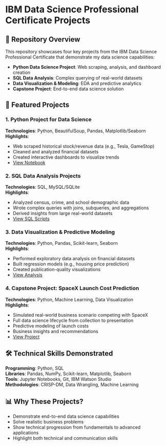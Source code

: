 # IBM Data Science Professional Certificate Projects


## 📌 Repository Overview

This repository showcases four key projects from the IBM Data Science Professional Certificate that demonstrate my data science capabilities:

- **Python Data Science Project**: Web scraping, analysis, and dashboard creation
- **SQL Data Analysis**: Complex querying of real-world datasets
- **Data Visualization & Modeling**: EDA and predictive analytics
- **Capstone Project**: End-to-end data science solution

## 🚀 Featured Projects

### 1. Python Project for Data Science
**Technologies**: Python, BeautifulSoup, Pandas, Matplotlib/Seaborn  
**Highlights**:
- Web scraped historical stock/revenue data (e.g., Tesla, GameStop)
- Cleaned and analyzed financial datasets
- Created interactive dashboards to visualize trends
- [View Notebook](https://github.com/ahardwick95/IBM_Data_Science_Professional/tree/main/Data_Science_Python_Final_Project) 

### 2. SQL Data Analysis Projects
**Technologies**: SQL, MySQL/SQLite  
**Highlights**:
- Analyzed census, crime, and school demographic data
- Wrote complex queries with joins, subqueries, and aggregations
- Derived insights from large real-world datasets
- [View SQL Scripts](https://github.com/ahardwick95/IBM_Data_Science_Professional/tree/main/Databases_and_SQL)

### 3. Data Visualization & Predictive Modeling
**Technologies**: Python, Pandas, Scikit-learn, Seaborn  
**Highlights**:
- Performed exploratory data analysis on financial datasets
- Built regression models (e.g., housing price prediction)
- Created publication-quality visualizations
- [View Analysis](https://github.com/ahardwick95/IBM_Data_Science_Professional/tree/main/Data_Visualization_Final_Project) 

### 4. Capstone Project: SpaceX Launch Cost Prediction
**Technologies**: Python, Machine Learning, Data Visualization  
**Highlights**:
- Simulated real-world business scenario competing with SpaceX
- Full data science lifecycle from collection to presentation
- Predictive modeling of launch costs
- Business insights and recommendations
- [View Project](https://github.com/ahardwick95/IBM_Data_Science_Professional/tree/main/Capstone_Project)

## 🛠️ Technical Skills Demonstrated

**Programming**: Python, SQL  
**Libraries**: Pandas, NumPy, Scikit-learn, Matplotlib, Seaborn  
**Tools**: Jupyter Notebooks, Git, IBM Watson Studio  
**Methodologies**: CRISP-DM, Data Wrangling, Machine Learning  

## 📊 Why These Projects?

- Demonstrate end-to-end data science capabilities
- Solve realistic business problems
- Show technical progression from fundamentals to advanced applications
- Highlight both technical and communication skills


